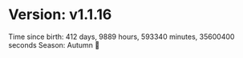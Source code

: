 # Version: v1.1.16
Time since birth: 412 days, 9889 hours, 593340 minutes, 35600400 seconds
Season: Autumn 🍁

